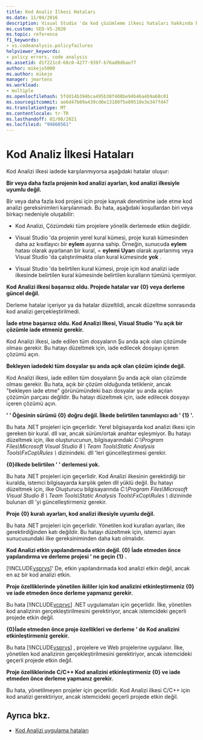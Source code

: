 ```yaml
---
title: Kod Analiz İlkesi Hataları
ms.date: 11/04/2016
description: Visual Studio 'da kod çözümleme ilkesi hataları hakkında bilgi edinin. Kod iade edildiğinde ilke karşılanmıyorsa oluşan hataların açıklamalarını görüntüleyin.
ms.custom: SEO-VS-2020
ms.topic: reference
f1_keywords:
- vs.codeanalysis.policyfailures
helpviewer_keywords:
- policy errors, code analysis
ms.assetid: d1f221cd-68c0-4277-9397-b76ad0dbae77
author: mikejo5000
ms.author: mikejo
manager: jmartens
ms.workload:
- multiple
ms.openlocfilehash: 5fdd14b394bca495b38f408be94b46a4b9a68c01
ms.sourcegitcommit: ae6d47b09a439cd0e13180f5e89510e3e347fd47
ms.translationtype: MT
ms.contentlocale: tr-TR
ms.lasthandoff: 02/08/2021
ms.locfileid: "99860561"
---
```

# <a name="code-analysis-policy-errors"></a>Kod Analiz İlkesi Hataları

Kod Analizi ilkesi iadede karşılanmıyorsa aşağıdaki hatalar oluşur:

**Bir veya daha fazla projenin kod analizi ayarları, kod analizi ilkesiyle uyumlu değil.**

Bir veya daha fazla kod projesi için proje kaynak denetimine iade etme kod analizi gereksinimleri karşılanmadı. Bu hata, aşağıdaki koşullardan biri veya birkaçı nedeniyle oluşabilir:

- Kod Analizi, Çözümdeki tüm projelere yönelik derlemede etkin değildir.

- Visual Studio 'da projenin yerel kural kümesi, proje kuralı kümesinden daha az kısıtlayıcı bir **eylem** ayarına sahip. Örneğin, sunucuda **eylem** hatası olarak ayarlanan bir kural, =  **eylemi** **Uyarı** olarak ayarlanmış veya Visual Studio 'da çalıştırılmakta olan kural kümesinde **yok** .

- Visual Studio 'da belirtilen kural kümesi, proje için kod analizi iade ilkesinde belirtilen kural kümesinde belirtilen kuralların tümünü içermiyor.

**Kod Analizi ilkesi başarısız oldu. Projede hatalar var {0} veya derleme güncel değil.**

Derleme hatalar içeriyor ya da hatalar düzeltildi, ancak düzeltme sonrasında kod analizi gerçekleştirilmedi.

**İade etme başarısız oldu. Kod Analizi Ilkesi, Visual Studio 'Yu açık bir çözümle iade etmeniz gerekir.**

Kod Analizi ilkesi, iade edilen tüm dosyaların Şu anda açık olan çözümde olması gerekir. Bu hatayı düzeltmek için, iade edilecek dosyayı içeren çözümü açın.

**Bekleyen iadedeki tüm dosyalar şu anda açık olan çözüm içinde değil.**

Kod Analizi ilkesi, iade edilen tüm dosyaların Şu anda açık olan çözümde olması gerekir. Bu hata, açık bir çözüm olduğunda tetiklenir, ancak "bekleyen iade etme" görünümündeki bazı dosyalar şu anda açılan çözümün parçası değildir. Bu hatayı düzeltmek için, iade edilecek dosyayı içeren çözümü açın.

**' ' Öğesinin sürümü {0} doğru değil. İlkede belirtilen tanımlayıcı adı ' {1} '.**

Bu hata .NET projeleri için geçerlidir. Yerel bilgisayarda kod analizi ilkesi için gereken bir kural. dll var, ancak sürüm/ortak anahtar eşleşmiyor. Bu hatayı düzeltmek için, ilke oluşturucunun, bilgisayarındaki *C:\Program Files\Microsoft Visual Studio 8 \ Team Tools\Static Analysis Tools\FxCop\Rules \\* dizinindeki. dll 'leri güncelleştirmesi gerekir.

**{0}ilkede belirtilen ' ' derlemesi yok.**

Bu hata .NET projeleri için geçerlidir. Kod Analizi ilkesinin gerektirdiği bir kuralda, istemci bilgisayarda karşılık gelen dll yüklü değil. Bu hatayı düzeltmek için, ilke Oluşturucu bilgisayarında *C:\Program Files\Microsoft Visual Studio 8 \ Team Tools\Static Analysis Tools\FxCop\Rules \\* dizininde bulunan dll 'yi güncelleştirmeniz gerekir.

**Proje {0} kuralı ayarları, kod analizi ilkesiyle uyumlu değil.**

Bu hata .NET projeleri için geçerlidir. Yönetilen kod kuralları ayarları, ilke gerektirdiğinden katı değildir. Bu hatayı düzeltmek için, istemci ayarı sunucusundaki ilke gereksiniminden daha katı olmalıdır.

**Kod Analizi etkin yapılandırmada etkin değil. {0} İade etmeden önce yapılandırma ve derleme projesi ' ne geçin {1} .**

[!INCLUDE[vsprvs](../code-quality/includes/vsprvs_md.md)]' De, etkin yapılandırmada kod analizi etkin değil, ancak en az bir kod analizi etkin.

**Proje özelliklerinde yönetilen ikililer için kod analizini etkinleştirmeniz {0} ve iade etmeden önce derleme yapmanız gerekir.**

Bu hata [!INCLUDE[vcprvc](../code-quality/includes/vcprvc_md.md)] .NET uygulamaları için geçerlidir. İlke, yönetilen kod analizinin gerçekleştirilmesini gerektiriyor, ancak istemcideki geçerli projede etkin değil.

**{0}İade etmeden önce proje özellikleri ve derleme ' de Kod analizini etkinleştirmeniz gerekir.**

Bu hata [!INCLUDE[vsprvs](../code-quality/includes/vsprvs_md.md)] , projelere ve Web projelerine uygulanır. İlke, yönetilen kod analizinin gerçekleştirilmesini gerektiriyor, ancak istemcideki geçerli projede etkin değil.

**Proje özelliklerinde C/C++ Kod analizini etkinleştirmeniz {0} ve iade etmeden önce derleme yapmanız gerekir.**

Bu hata, yönetilmeyen projeler için geçerlidir. Kod Analizi ilkesi C/C++ için kod analizi gerektiriyor, ancak istemcideki geçerli projede etkin değil.

## <a name="see-also"></a>Ayrıca bkz.

- [Kod Analizi uygulama hataları](../code-quality/code-analysis-application-errors.md)
